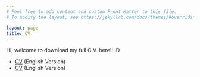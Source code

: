 ```yaml
---
# Feel free to add content and custom Front Matter to this file.
# To modify the layout, see https://jekyllrb.com/docs/themes/#overriding-theme-defaults

layout: page
title: CV
---
```


Hi, welcome to download my full C.V. here!! :D   

<ul>
	<li><a href="{{ site.github.url }}/cv/C.V_EN_Wu_Jing.pdf">CV</a> (English Version)</li>
	<!-- <li><a href="{{ site.github.url }}/cv/C.V_CN_Wu_Jing.pdf">Short Version Resume</a> (Chinese Version; A Short Resume)</li> -->
	<li><a href="{{ site.github.url }}/cv/C.V_CN_Wu_Jing.pdf">CV</a> (English Version)</li>
</ul>